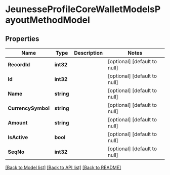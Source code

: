 # JeunesseProfileCoreWalletModelsPayoutMethodModel

## Properties
Name | Type | Description | Notes
------------ | ------------- | ------------- | -------------
**RecordId** | **int32** |  | [optional] [default to null]
**Id** | **int32** |  | [optional] [default to null]
**Name** | **string** |  | [optional] [default to null]
**CurrencySymbol** | **string** |  | [optional] [default to null]
**Amount** | **string** |  | [optional] [default to null]
**IsActive** | **bool** |  | [optional] [default to null]
**SeqNo** | **int32** |  | [optional] [default to null]

[[Back to Model list]](../README.md#documentation-for-models) [[Back to API list]](../README.md#documentation-for-api-endpoints) [[Back to README]](../README.md)


